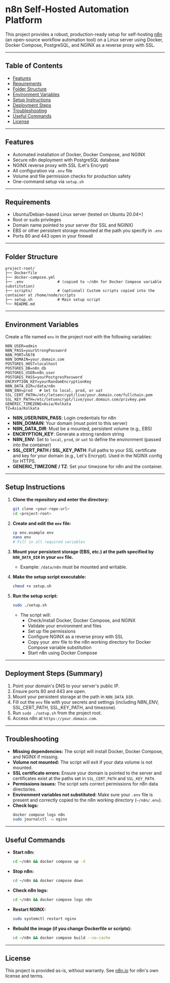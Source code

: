 # n8n Self-Hosted Automation Platform

This project provides a robust, production-ready setup for self-hosting [n8n](https://n8n.io/) (an open-source workflow automation tool) on a Linux server using Docker, Docker Compose, PostgreSQL, and NGINX as a reverse proxy with SSL.

---

## Table of Contents
- [Features](#features)
- [Requirements](#requirements)
- [Folder Structure](#folder-structure)
- [Environment Variables](#environment-variables)
- [Setup Instructions](#setup-instructions)
- [Deployment Steps](#deployment-steps)
- [Troubleshooting](#troubleshooting)
- [Useful Commands](#useful-commands)
- [License](#license)

---

## Features
- Automated installation of Docker, Docker Compose, and NGINX
- Secure n8n deployment with PostgreSQL database
- NGINX reverse proxy with SSL (Let's Encrypt)
- All configuration via `.env` file
- Volume and file permission checks for production safety
- One-command setup via `setup.sh`

---

## Requirements
- Ubuntu/Debian-based Linux server (tested on Ubuntu 20.04+)
- Root or sudo privileges
- Domain name pointed to your server (for SSL and NGINX)
- EBS or other persistent storage mounted at the path you specify in `.env`
- Ports 80 and 443 open in your firewall

---

## Folder Structure
```
project-root/
├── Dockerfile
├── docker-compose.yml
├── .env               # (copied to ~/n8n for Docker Compose variable substitution)
├── scripts/           # (optional) Custom scripts copied into the container at /home/node/scripts
├── setup.sh           # Main setup script
└── README.md
```

---

## Environment Variables
Create a file named `env` in the project root with the following variables:

```env
N8N_USER=admin
N8N_PASS=yourStrongPassword
N8N_PORT=5678
N8N_DOMAIN=your.domain.com
POSTGRES_HOST=localhost
POSTGRES_DB=n8n_db
POSTGRES_USER=n8n_user
POSTGRES_PASS=yourPostgresPassword
ENCRYPTION_KEY=yourRandomEncryptionKey
N8N_DATA_DIR=/data/n8n
N8N_ENV=prod   # Set to local, prod, or uat
SSL_CERT_PATH=/etc/letsencrypt/live/your.domain.com/fullchain.pem
SSL_KEY_PATH=/etc/letsencrypt/live/your.domain.com/privkey.pem
GENERIC_TIMEZONE=Asia/Kolkata
TZ=Asia/Kolkata
```
- **N8N_USER/N8N_PASS**: Login credentials for n8n
- **N8N_DOMAIN**: Your domain (must point to this server)
- **N8N_DATA_DIR**: Must be a mounted, persistent volume (e.g., EBS)
- **ENCRYPTION_KEY**: Generate a strong random string
- **N8N_ENV**: Set to `local`, `prod`, or `uat` to define the environment (passed into the container)
- **SSL_CERT_PATH / SSL_KEY_PATH**: Full paths to your SSL certificate and key for your domain (e.g., Let's Encrypt). Used in the NGINX config for HTTPS.
- **GENERIC_TIMEZONE / TZ**: Set your timezone for n8n and the container.

---

## Setup Instructions

1. **Clone the repository and enter the directory:**
   ```bash
   git clone <your-repo-url>
   cd <project-root>
   ```

2. **Create and edit the `env` file:**
   ```bash
   cp env.example env
   nano env
   # Fill in all required variables
   ```

3. **Mount your persistent storage (EBS, etc.) at the path specified by `N8N_DATA_DIR` in your `env` file.**
   - Example: `/data/n8n` must be mounted and writable.

4. **Make the setup script executable:**
   ```bash
   chmod +x setup.sh
   ```

5. **Run the setup script:**
   ```bash
   sudo ./setup.sh
   ```
   - The script will:
     - Check/install Docker, Docker Compose, and NGINX
     - Validate your environment and files
     - Set up file permissions
     - Configure NGINX as a reverse proxy with SSL
     - Copy your .env file to the n8n working directory for Docker Compose variable substitution
     - Start n8n using Docker Compose

---

## Deployment Steps (Summary)
1. Point your domain's DNS to your server's public IP.
2. Ensure ports 80 and 443 are open.
3. Mount your persistent storage at the path in `N8N_DATA_DIR`.
4. Fill out the `env` file with your secrets and settings (including N8N_ENV, SSL_CERT_PATH, SSL_KEY_PATH, and timezone).
5. Run `sudo ./setup.sh` from the project root.
6. Access n8n at `https://your.domain.com`.

---

## Troubleshooting
- **Missing dependencies:** The script will install Docker, Docker Compose, and NGINX if missing.
- **Volume not mounted:** The script will exit if your data volume is not mounted.
- **SSL certificate errors:** Ensure your domain is pointed to the server and certificates exist at the paths set in `SSL_CERT_PATH` and `SSL_KEY_PATH`.
- **Permissions issues:** The script sets correct permissions for n8n data directories.
- **Environment variables not substituted:** Make sure your `.env` file is present and correctly copied to the n8n working directory (`~/n8n/.env`).
- **Check logs:**
  ```bash
  docker compose logs n8n
  sudo journalctl -u nginx
  ```

---

## Useful Commands
- **Start n8n:**
  ```bash
  cd ~/n8n && docker compose up -d
  ```
- **Stop n8n:**
  ```bash
  cd ~/n8n && docker compose down
  ```
- **Check n8n logs:**
  ```bash
  cd ~/n8n && docker compose logs n8n
  ```
- **Restart NGINX:**
  ```bash
  sudo systemctl restart nginx
  ```
- **Rebuild the image (if you change Dockerfile or scripts):**
  ```bash
  cd ~/n8n && docker compose build --no-cache
  ```

---

## License
This project is provided as-is, without warranty. See [n8n.io](https://n8n.io/) for n8n's own license and terms.
